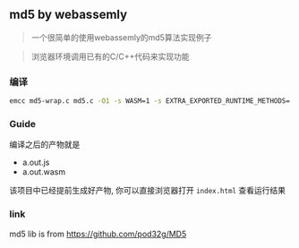 ## md5 by webassemly

> 一个很简单的使用webassemly的md5算法实现例子

> 浏览器环境调用已有的C/C++代码来实现功能 


### 编译
```bash
emcc md5-wrap.c md5.c -O1 -s WASM=1 -s EXTRA_EXPORTED_RUNTIME_METHODS='["cwrap"]' -s ASSERTIONS=1
```


### Guide
编译之后的产物就是
* a.out.js
* a.out.wasm

该项目中已经提前生成好产物, 你可以直接浏览器打开 `index.html` 查看运行结果


### link
md5 lib is from https://github.com/pod32g/MD5